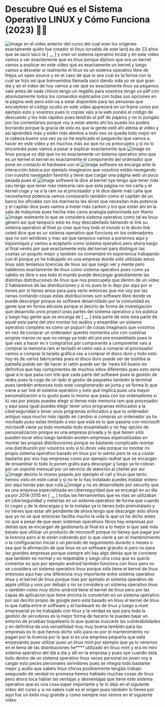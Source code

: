 # Descubre Qué es el Sistema Operativo LINUX y Cómo Funciona (2023) 🐧✅

![image](https://github.com/rolando1803/Linux/assets/55965131/045705b6-f23d-4f5b-ab82-9e54a1e7706b)
en el vídeo anterior del curso del cual
eran los orígenes exactamente quién fue
creador el linux torvalds de este land
es de 23 años que se sacó sacó la
[ __ ] y creó un sistema operativo
brutal y en este vídeo vamos a ver
exactamente qué es linux porque dijimos
que era un kernel vamos a explicar en
este vídeo qué es exactamente un kernel
y luego vamos a desvelar si realmente el
linux es un sistema operativo libre de
fréjus un open source y en el caso de
que lo sea cuál es la forma con la cual
se hizo así que bienvenidos llamada sacó
dando vida yo sé qué gran día y en el
vídeo de hoy vamos a ver qué es
exactamente linux ya pegamos vale antes
de nada chicos tengo un regalito para
vosotros tengo un pdf con absolutamente
todos los comandos explicados con todas
sus opciones en la página web pero sólo
va a estar disponible para las personas
que encuentren el código oculto en este
vídeo aparecerá en un frame como por
ejemplo esto y vosotros pues lo copias
vais a la web ponéis el código de
descuento y los más rápidos pues tendrán
el pdf de pájaros y no lo pongáis por
los comentarios porque voy a estar
atento ahí los puedo los podéis borrando
porque la gracia de esto es que la gente
esté ahí atenta al vídeo y así
aprendéis más y estén más atentos a todo
eso os queda todo mejor en la cabeza
bueno una vez ya os he explicado el
jueguecito que vamos a hacer en este
vídeo y en muchos más así que no os
preocupéis y si no lo encontráis pues
vamos a pasar a explicar exactamente qué
![image](https://github.com/rolando1803/Linux/assets/55965131/66af561c-bc35-42fb-b464-128e2c558b55)
es linux porque os dije que no es
exactamente un sistema operativo sino
que es un kernel el kernel es
exactamente el componente del ordenador
que pone en contacto el hardware con el
![image](https://github.com/rolando1803/Linux/assets/55965131/8dbaa3ca-2c72-43af-82fb-a2c3408506f4)
software se encarga ante la interacción
básica por ejemplo imaginaros que
vosotros estáis navegando con vuestro
navegador favorito y tiene que cargar
una página web un poco pesada pues el
![image](https://github.com/rolando1803/Linux/assets/55965131/b139c322-3f57-441f-904b-2d0d7cb2b47e)
software le dice al kernel oye tengo que
tener más cpu tengo que tener más
memoria ram que esta página no me carta
y el kernel coge y va a la ram va al
procesador y le dice dame más caña que
necesitamos potencia
vamos compararlo también como el capitán
de un barco los oficiales son los
marineros les dicen que necesitan más
potencia y el capitán dice pues vamos a
meter más carbón y los que están ahí en
la sala de máquinas pues hecha más caros
analogía patrocinada por titanio
![image](https://github.com/rolando1803/Linux/assets/55965131/c4a8b19b-60d6-432b-81c5-5035929eb6cf)
realmente lo que se considera sistema
operativo como tal es linux género así
que tampoco esto es muy descabellado
llamando el link su sistema operativo al
final yo creo que hoy todo el mundo si
le dicen link usted dice que es un
sistema operativo que funciona en los
ordenadores que no son windows y mac así
que tampoco vamos a ponernos aquí y
tiquismiquis y vamos a aceptarlo como
sistema operativo pero ahora luego al
final veréis por qué exactamente esto
del kernel para distinguir las cositas
un poquito mejor y también os comentaré
mi experiencia trabajando con él porque
yo he trabajado en una empresa donde
sólo utilizado amos linux sólo teníamos
licencias de linux así que luego ver y
mente pero hablemos exactamente de linux
como sistema operativo pues como ya
sabéis es libre o sea todo el mundo
puede descargar gratuitamente las
distintas distribuciones de linux que
nos preocupéis que dentro de un vídeo 2
hablaremos de las distribuciones y si no
pues te lo dejo por aquí por si tienes
por si tienes ansia para para verlo
entonces que me voy por las ramas
contando cosas estas distribuciones son
software libre donde se puede descargar
porque es software desarrollado por la
comunidad es gente que en forma
altruista porque si decirlo de forma de
investigación que desarrolla unos
project
unas partes del sistema operativo y los
pública y luego hay gente que se encarga
de [ __ ] esta parte de este esta parte
de aquel esta parte del otro montar los
audios y ensamblar un sistema operativo
completo es como un popurrí de cosas
imaginaos que vosotros en vez de comprar
un ordenador queréis montarlos uno con
vuestras propias manos no que no venga
ya todo ahí pre pre ensamblado pues lo
que vais a hacer es ir comprarlos por
componente a componente vais a comprar
la memoria ram el teclado el ratón vais
a comprar el procesador vamos a comprar
la tarjeta gráfica vas a comprar el
disco duro y todo esto hoy es de varios
fabricantes pues el disco duro puede ser
de toshiba la pantalla puede ser de
hacer el ratón puede ser de 'news kill
bueno en definitiva que hay componentes
de muchos sitios diferentes pues esto
sería igual a lo que pasa con link que
cada parte del software pues la gestión
de redes pues la coge de un lado el
gestor de paquetes también la terminal
pues también entonces todo este
conglomerado se junta y se forma lo que
viene a ser link el sistema operativo
y esto qué implica pues una mayor
personalización a tu gusto pues lo mismo
que pasa con los ordenadores si tú vas
por piezas puedes elegir si tienes más
memoria ram que procesador y aquí pasa
igual puedes elegir tener unos programas
enfocados a la ciberseguridad o tener
unos programas enfocados a que tu
ordenador antiguo vaya mucho más rápido
en cambio si compras un ordenador ya ha
montado pues estás limitado a eso que
está es lo que pasaría con microsoft
microsoft viene ya todo montado todo
ensamblado y no hay opción de
personalización porque es una empresa
privada y lo que tienen sólo pueden
tocar ellos luego también existen
empresas especializadas en montar las
propias distribuciones porque es
bastante complicado montar una
distribución por vosotros solo si tú
dices vale porque no montar mi propio
sistema operativo basado en linux por lo
siento pero te va a costar bastante por
eso hay empresas como por ejemplo redhat
que se encargan de ensamblar lo todo lo
ponen gratis para descargar y luego ya
te cobran por un soporte mensual por un
servicio de atención al cliente por así
![image](https://github.com/rolando1803/Linux/assets/55965131/9f3db7c7-dce3-44da-9dd4-fa23c287c7f3)
decirlo lo mismo pasado por ejemplo el
call y linux que tanto hemos visto en
este canal y si no te lo has instalado
puedes instalar entero por aquí
tomás pan que cola
![image](https://github.com/rolando1803/Linux/assets/55965131/3a2f4cf8-5345-4bcd-9138-f80f4f09a5c8)
y no es desarrollado por security que es
una empresa especializada en
ciberseguridad que se encargó en su día
ya por 2014-2015 en [ __ ] todas las
herramientas que es más se utilizaban en
ciberseguridad y meterlas en un sistema
operativo de forma que cuando tú coges y
de la descargas y te la instalas ya lo
tienes todo preinstalado y no tienes que
estar ahí pendiente de ahora tengo que
descargar esto ahora que yo no sé qué
entonces facilita mucho la vida lo que
os he dicho antes no que a pesar de que
sean sistemas operativos libres hay
empresas por detrás que se encargan de
gestionarlo al final es a lo mejor sí
que sale más barato que utilizar un
producto de microsoft porque no tienes
que pagar por la licencia pero si te
están cobrando por lo que viene a ser el
mantenimiento o la configuración inicial
o un periodo de seguimiento durante x
meses o sea que la afirmación de que
linux es un software gratuito sí pero no
para las grandes empresas porque siempre
ahí hay algo detrás que te conviene que
también es normal y es respetable y
luego otra cosa que os quería comentar
es que por ejemplo android también
funciona con linux pero no se considera
un sistema operativo linux porque sólo
tiene el kernel de linux entonces aquí
hay una diferencia muy importante entre
sistema operativo linux y el kernel de
linux porque más por ejemplo el sistema
operativo de apple utiliza y unix por
debajo y no se considera un sistema
operativo linux o también como muy dicho
android tiene el kernel de linux pero
por las capas de aplicación que tiene
encima lo convierten en un sistema
operativo por así decirlo propio de
google pero está basado en linux el
kernel de linux lo que habla entre el
software y el hardware es de linux y
luego a nivel empresarial yo he
trabajado con linux y la verdad es que
para toda la gestión de servidores es la
mejor forma de hacerlo te puedes bajar
un entorno de pruebas toquetearlo lo que
quieras buscarle las vulnerabilidades y
en definitiva da una versatilidad muy
muy buena también para las empresas es
lo que hemos dicho sólo para no por el
mantenimiento no pagan por la licencia
por lo que si es una empresa pequeña que
está empezando pues utilizar pues un
linux mint por ejemplo que ya lo veremos
en el tema de las distribuciones he****
utilizado en linux mint y era mi mini
sistema operativo del día a día y allí
en la empresa y pues oye cuando está
todo dentro de un sistema operativo
linux veces personal es joven voy a
cargar esto
peces personales servidores pues se
integra todo bastante mejor y audio que
sabéis linux chicos posiblemente tengáis
trabajo asegurado de verdad mi promesa
hemos hablado muchas cosas de linux pero
ahora toca hablar las ventajas y
desventajas que tiene este sistema
operativo que es una cosa súper
importante y te lo dejo en el siguiente
vídeo del curso y si no sabes cuál es el
origen pues también lo tienes por aquí
fue un éxito muy grande y como siempre
nos vemos en el siguiente vídeo


